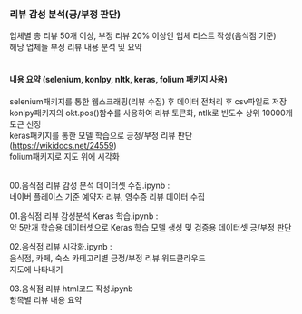 ### 리뷰 감성 분석(긍/부정 판단)
업체별 총 리뷰 50개 이상, 부정 리뷰 20% 이상인 업체 리스트 작성(음식점 기준)<br>
해당 업체들 부정 리뷰 내용 분석 및 요약<br><br>

#### 내용 요약 (selenium,  konlpy, nltk, keras, folium 패키지 사용)
selenium패키지를 통한 웹스크래핑(리뷰 수집) 후 데이터 전처리 후 csv파일로 저장<br>
konlpy패키지의 okt.pos()함수를 사용하여 리뷰 토큰화, ntlk로 빈도수 상위 10000개 토큰 선정<br>
keras패키지를 통한 모델 학습으로 긍정/부정 리뷰 판단(https://wikidocs.net/24559)<br>
folium패키지로 지도 위에 시각화<br><br>

00.음식점 리뷰 감성 분석 데이터셋 수집.ipynb :<br>
   네이버 플레이스 기준 예약자 리뷰, 영수증 리뷰 데이터 수집<br>
   
01.음식점 리뷰 감성분석 Keras 학습.ipynb :<br>
   약 5만개 학습용 데이터셋으로 Keras 학습 모델 생성 및 검증용 데이터셋 긍/부정 판단<br>
   
02.음식점 리뷰 시각화.ipynb :<br>
   음식점, 카페, 숙소 카테고리별 긍정/부정 리뷰 워드클라우드<br>
   지도에 나타내기<br>
   
03.음식점 리뷰 html코드 작성.ipynb<br>
   항목별 리뷰 내용 요약<br>
